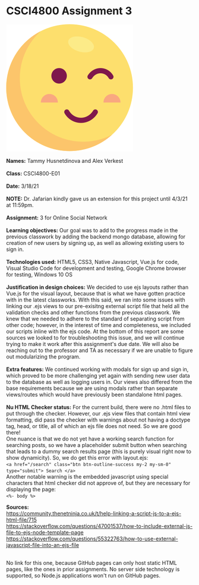 # CSCI4800 Assignment 3

![Screenshot](public/img/smol-wink.svg)

**Names:** Tammy Husnetdinova and Alex Verkest<br>
<br>
**Class:** CSCI4800-E01 <br>
<br>
**Date:** 3/18/21 <br>
<br>
**NOTE:** Dr. Jafarian kindly gave us an extension for this project until 4/3/21 at 11:59pm. <br>
<br>
**Assignment:** 3 for Online Social Network <br>
<br>
**Learning objectives:** Our goal was to add to the progress made in the previous classwork by adding the backend mongo database, allowing for creation of new users by signing up, as well as allowing existing users to sign in. <br>
<br>
**Technologies used:** HTML5, CSS3, Native Javascript, Vue.js for code, Visual Studio Code for development and testing, Google Chrome browser for testing, Windows 10 OS <br>
<br>
**Justification in design choices:** We decided to use ejs layouts rather than Vue.js for the visual layout, because that is what we have gotten practice with in the latest classworks. With this said, we ran into some issues with linking our .ejs views to our pre-exisitng external script file that held all the validation checks and other functions from the previous classwork. We knew that we needed to adhere to the standard of separating script from other code; however, in the interest of time and completeness, we included our scripts inline with the ejs code. At the bottom of this report are some sources we looked to for troubleshooting this issue, and we will continue trying to make it work after this assignment's due date. We will also be reaching out to the professor and TA as necessary if we are unable to figure out modularizing the program. <br>
<br>
**Extra features:** We continued working with modals for sign up and sign in, which proved to be more challenging yet again with sending new user data to the database as well as logging users in. Our views also differed from the base requirements because we are using modals rather than separate views/routes which would have previously been standalone html pages.  <br>
<br>
**Nu HTML Checker status:** For the current build, there were no  .html files to put through the checker. However, our .ejs view files that contain html view formatting, did pass the checker with warnings about not having a doctype tag, head, or title, all of which an ejs file does not need. So we are good there! <br>
One nuance is that we do not yet have a working search function for searching posts, so we have a placeholder submit button when searching that leads to a dummy search results page (this is purely visual right now to show dynamicity). So, we do get this error with layout.ejs: <br>
`<a href="/search" class="btn btn-outline-success my-2 my-sm-0" type="submit"> Search </a>`<br>
Another notable warning is the embedded javascript using special characters that html checker did not approve of, but they are necessary for displaying the page: <br>
`<%- body %>`

**Sources:** <br>
https://community.thenetninja.co.uk/t/help-linking-a-script-js-to-a-ejs-html-file/715 <br>
https://stackoverflow.com/questions/47001537/how-to-include-external-js-file-to-ejs-node-template-page <br>
https://stackoverflow.com/questions/55322763/how-to-use-external-javascript-file-into-an-ejs-file <br>


<br>
No link for this one, because GitHub pages can only host static HTML pages, like the ones in prior assignments. No server side technology is supported, so Node.js applications won't run on GitHub pages. <br>
<br>


